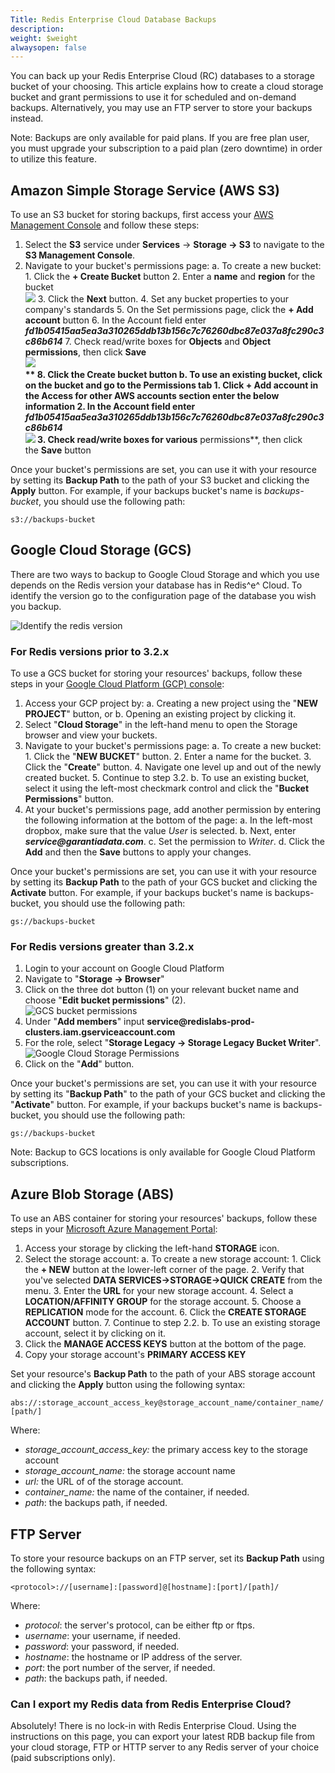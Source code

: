 ```yaml
---
Title: Redis Enterprise Cloud Database Backups
description: 
weight: $weight
alwaysopen: false
---
```

You can back up your Redis Enterprise Cloud (RC) databases to a storage
bucket of your choosing. This article explains how to create a cloud
storage bucket and grant permissions to use it for scheduled and
on-demand backups. Alternatively, you may use an FTP server to store
your backups instead.

Note: Backups are only available for paid plans. If you are free plan
user, you must upgrade your subscription to a paid plan (zero downtime)
in order to utilize this feature.

## Amazon Simple Storage Service (AWS S3)

To use an S3 bucket for storing backups, first access your [AWS
Management Console](https://console.aws.amazon.com/) and follow these
steps:

1.  Select the **S3** service under **Services** -\> **Storage -\>
    S3** to navigate to the **S3 Management Console**.
2.  Navigate to your bucket's permissions page:
    a.  To create a new bucket:
        1.  Click the **+ Create Bucket** button
        2.  Enter a **name** and **region** for the bucket\
            ![](/images/rc/new-bucket.png?width=600&height=678)
        3.  Click the **Next** button.
        4.  Set any bucket properties to your company's standards
        5.  On the Set permissions page, click the **+ Add account**
            button
        6.  In the Account field enter
            ***fd1b05415aa5ea3a310265ddb13b156c7c76260dbc87e037a8fc290c3c86b614***
        7.  Check read/write boxes for **Objects** and **Object
            permissions**, then click **Save\
            ![](/images/rc/add_s3_user.png?width=600&height=698)\
            **
        8.  Click the **Create bucket** button
    b.  To use an existing bucket, click on the bucket and go to the
        **Permissions** tab
        1.  Click **+ Add account** in the **Access for other AWS
            accounts** section enter the below information
        2.  In the Account field enter
            ***fd1b05415aa5ea3a310265ddb13b156c7c76260dbc87e037a8fc290c3c86b614\
            ![](/images/rc/add_user_existing.png?width=700&height=175)***
        3.  Check read/write boxes for various** permissions**, then
            click the **Save** button

Once your bucket's permissions are set, you can use it with your
resource by setting its **Backup Path** to the path of your S3 bucket
and clicking the **Apply** button. For example, if your backups bucket's
name is *backups-bucket*, you should use the following path:

`s3://backups-bucket`

## Google Cloud Storage (GCS)

There are two ways to backup to Google Cloud Storage and which you use
depends on the Redis version your database has in Redis^e^ Cloud. To
identify the version go to the configuration page of the database you
wish you backup.

![Identify the redis
version](/images/rc/backups-version1.png?width=800&height=448)

### For Redis versions prior to 3.2.x

To use a GCS bucket for storing your resources' backups, follow these
steps in your [Google Cloud Platform (GCP)
console](https://developers.google.com/console/):

1.  Access your GCP project by:
    a.  Creating a new project using the "**NEW PROJECT**" button, or
    b.  Opening an existing project by clicking it.
2.  Select "**Cloud Storage**" in the left-hand menu to open the Storage
    browser and view your buckets.
3.  Navigate to your bucket's permissions page:
    a.  To create a new bucket:
        1.  Click the "**NEW BUCKET**" button.
        2.  Enter a name for the bucket.
        3.  Click the "**Create**" button.
        4.  Navigate one level up and out of the newly created bucket.
        5.  Continue to step 3.2.
    b.  To use an existing bucket, select it using the left-most
        checkmark control and click the "**Bucket Permissions**" button.
4.  At your bucket's permissions page, add another permission by
    entering the following information at the bottom of the page:
    a.  In the left-most dropbox, make sure that the value *User* is
        selected.
    b.  Next, enter ***service\@garantiadata.com***.
    c.  Set the permission to *Writer*.
    d.  Click the **Add** and then the **Save** buttons to apply your
        changes.

Once your bucket's permissions are set, you can use it with your
resource by setting its **Backup Path** to the path of your GCS bucket
and clicking the **Activate** button. For example, if your backups
bucket's name is backups-bucket, you should use the following path:

`gs://backups-bucket`

### For Redis versions greater than 3.2.x

1.  Login to your account on Google Cloud Platform
2.  Navigate to "**Storage -\> Browser**"
3.  Click on the three dot button (1) on your relevant bucket name and
    choose "**Edit bucket permissions**" (2).\
    ![GCS bucket
    permissions](/images/rc/bucket-perm1.png?width=800&height=493)
4.  Under "**Add members**" input
    **service\@redislabs-prod-clusters.iam.gserviceaccount.com**
5.  For the role, select "**Storage Legacy -\> Storage Legacy Bucket
    Writer**".\
    ![Google Cloud Storage
    Permissions](/images/rc/gcs-permissions.jpg?width=800&height=606)
6.  Click on the "**Add**" button.

Once your bucket's permissions are set, you can use it with your
resource by setting its "**Backup Path**" to the path of your GCS bucket
and clicking the "**Activate**" button. For example, if your backups
bucket's name is backups-bucket, you should use the following path:

`gs://backups-bucket`

Note: Backup to GCS locations is only available for Google Cloud
Platform subscriptions.

## Azure Blob Storage (ABS)

To use an ABS container for storing your resources' backups, follow
these steps in your [Microsoft Azure Management
Portal](https://manage.windowsazure.com/):

1.  Access your storage by clicking the left-hand **STORAGE** icon.
2.  Select the storage account:
    a.  To create a new storage account:
        1.  Click the **+ NEW** button at the lower-left corner of the
            page.
        2.  Verify that you've selected **DATA
            SERVICES-\>STORAGE-\>QUICK CREATE** from the menu.
        3.  Enter the **URL** for your new storage account.
        4.  Select a **LOCATION/AFFINITY GROUP** for the storage
            account.
        5.  Choose a **REPLICATION** mode for the account.
        6.  Click the **CREATE STORAGE ACCOUNT** button.
        7.  Continue to step 2.2.
    b.  To use an existing storage account, select it by clicking on it.
3.  Click the **MANAGE ACCESS KEYS** button at the bottom of the page.
4.  Copy your storage account's **PRIMARY ACCESS KEY**

Set your resource's **Backup Path** to the path of your ABS storage
account and clicking the **Apply** button using the following syntax:

`abs://:storage_account_access_key@storage_account_name/container_name/[path/]`

Where:

-   *storage\_account\_access\_key:* the primary access key to the
    storage account
-   *storage\_account\_name:* the storage account name
-   *url:* the URL of of the storage account.
-   *container\_name:* the name of the container, if needed.
-   *path*: the backups path, if needed.

## FTP Server

To store your resource backups on an FTP server, set its **Backup Path**
using the following syntax:

`<protocol>://[username]:[password]@[hostname]:[port]/[path]/`

Where:

-   *protocol*: the server's protocol, can be either ftp or ftps.
-   *username*: your username, if needed.
-   *password*: your password, if needed.
-   *hostname*: the hostname or IP address of the server.
-   *port*: the port number of the server, if needed.
-   *path*: the backups path, if needed.

### Can I export my Redis data from Redis Enterprise Cloud?

Absolutely! There is no lock-in with Redis Enterprise Cloud. Using the
instructions on this page, you can export your latest RDB backup file
from your cloud storage, FTP or HTTP server to any Redis server of your
choice (paid subscriptions only).
